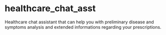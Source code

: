 # healthcare_chat_asst
Healthcare chat assistant that can help you with preliminary disease and symptoms analysis and extended informations regarding your prescriptions.
